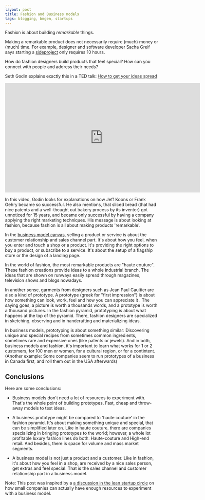 ```yaml
---
layout: post
title: Fashion and Business models
tags: blogging, bmgen, startups
---
```

Fashion is about building *remarkable* things.
 
Making a remarkable product does not necessarily require (much) money or (much) time. For example, designer and software developer Sacha Greif says starting a [sideproject](http://sachagreif.com/the-side-project-project/) only requires 10 hours.

How do fashion designers build products that feel special? How can you connect with people and address their needs?

Seth Godin explains exactly this in a TED talk: [How to get your ideas spread](http://www.ted.com/talks/seth_godin_on_sliced_bread.html)

<iframe src="https://embed.ted.com/talks/seth_godin_on_sliced_bread" width="640" height="360" frameborder="0" scrolling="no" webkitAllowFullScreen mozallowfullscreen allowFullScreen></iframe>


In this video, Godin looks for explanations on how Jeff Koons or Frank Gehry became so successful. He also mentions, that sliced bread (that had nice patents and a well-thought out bakery process by its inventor) got unnoticed for 15 years, and became only successful by having a company applying the right marketing techniques. His message is about looking at fashion, because fashion is all about making products 'remarkable'.

In the [business model canvas](http://bmfiddle.com/), selling a product or service is about the customer relationship and sales channel part. It's about how you feel, when you enter and touch a shop or a product. It's providing the right options to buy a product, or subscribe to a service. It's about the setup of a flagship store or the design of a landing page.

In the world of fashion, the most remarkable products are "haute couture". These fashion creations provide ideas to a whole industrial branch. The ideas that are shown on runways easily spread through magazines, television shows and blogs nowadays.  

In another sense, garments from designers such as Jean Paul Gaultier are also a kind of prototype. A prototype (greek for "first impression") is about how something can look, work, feel and how you can appreciate it . The saying goes, a picture is worth a thousands words, and a prototype is worth a thousand pictures. In the fashion pyramid, prototyping is about what happens at the top of the pyramid. There, fashion designers are specialized in sketching, observing and in handcrafting and materializing ideas. 

 In business models, prototyping is about something similar: Discovering unique and special recipes from sometimes common ingredients, sometimes rare and expensive ones (like patents or jewels). And in both, business models and fashion, it's important to learn what works for 1 or 2 customers, for 100 men or women, for a cultural region, or for a contintent. (Another example: Some companies seem to run prototypes of a business in Canada first, and roll them out in the USA afterwards) 


## Conclusions
Here are some conclusions:

* Business models don't need a lot of resources to experiment with. That's the whole point of building prototypes. Fast, cheap and throw-away models to test ideas.

* A business prototype might be compared to 'haute couture' in the fashion pyramid. It's about making something unique and special, that can be simplified later on. Like in haute couture, there are companies specializing in bringing prototypes to the world; however, a whole lot profitable luxury fashion lines do both: Haute-couture and High-end retail. And besides, there is space for volume and mass market segments.

* A business model is not just a product and a customer. Like in fashion, it's about how you feel in a shop, are received by a nice sales person, get extras and feel special. That is the sales channel and customer relationship part in a business model.


Note: This post was inspired by a [a discussion in the lean startup circle](https://groups.google.com/forum/?hl=de&fromgroups=#!topic/lean-startup-circle/F2bk3MuOZDQ) on how small companies can actually have enough resources to experiment with a business model. 
